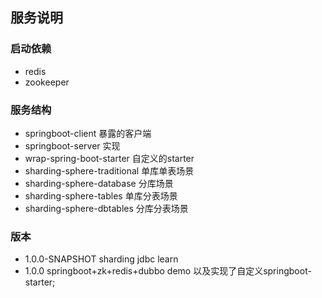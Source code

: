 ## 服务说明

### 启动依赖
- redis 
- zookeeper


### 服务结构
- springboot-client 暴露的客户端
- springboot-server 实现
- wrap-spring-boot-starter 自定义的starter
- sharding-sphere-traditional 单库单表场景
- sharding-sphere-database 分库场景
- sharding-sphere-tables 单库分表场景
- sharding-sphere-dbtables 分库分表场景





### 版本

- 1.0.0-SNAPSHOT sharding jdbc learn
- 1.0.0 springboot+zk+redis+dubbo demo 以及实现了自定义springboot-starter;


